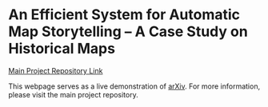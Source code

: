 # An Efficient System for Automatic Map Storytelling – A Case Study on Historical Maps

[Main Project Repository Link](https://github.com/claudaff/automatic-map-storytelling)

This webpage serves as a live demonstration of [arXiv](https://arxiv.org/abs/2410.15780). For more information, please visit the main project repository.
